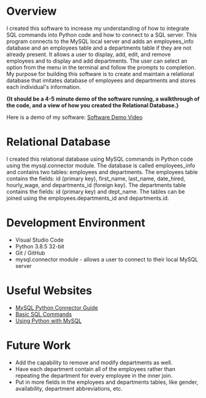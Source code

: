 # Overview

I created this software to increase my understanding of how to integrate SQL commands into Python code and how to connect to a SQL server. This program connects to the MySQL local server and adds an employees_info database and an employees table and a departments table if they are not already present. It allows a user to display, add, edit, and remove employees and to display and add departments. The user can select an option from the menu in the terminal and follow the prompts to completion. My purpose for building this software is to create and maintain a relational database that imitates database of employees and departments and stores each individual's information.

**{It should be a 4-5 minute demo of the software running, a walkthrough of the code, and a view of how you created the Relational Database.}**

Here is a demo of my software: [Software Demo Video](http://youtube.link.goes.here)

# Relational Database

I created this relational database using MySQL commands in Python code using the mysql.connector module. The database is called employees_info and contains two tables: employees and departments. The employees table contains the fields: id (primary key), first_name, last_name, date_hired, hourly_wage, and departments_id (foreign key). The departments table contains the fields: id (primary key) and dept_name. The tables can be joined using the employees.departments_id and departments.id.

# Development Environment

* Visual Studio Code
* Python 3.8.5 32-bit
* Git / GitHub
* mysql.connector module - allows a user to connect to their local MySQL server

# Useful Websites

* [MySQL Python Connector Guide](https://dev.mysql.com/doc/connector-python/en/)
* [Basic SQL Commands](https://www.w3schools.com/sql/)
* [Using Python with MySQL](https://www.w3schools.com/python/python_mysql_getstarted.asp)

# Future Work

* Add the capability to remove and modify departments as well.
* Have each department contain all of the employees rather than repeating the department for every employee in the inner join.
* Put in more fields in the employees and departments tables, like gender, availability, department abbreviations, etc.
